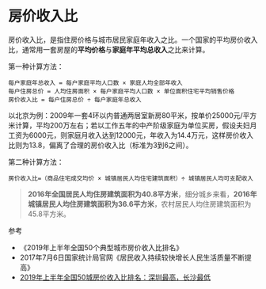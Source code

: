 # 房价收入比

房价收入比，是指住房价格与城市居民家庭年收入之比。一个国家的平均房价收入比，通常用一套房屋的**平均价格**与**家庭年平均总收入**之比来计算。

第一种计算方法：

```
每户家庭年总收入 = 每户家庭平均人口数 × 家庭人均全部年收入
每户住房总价 = 人均住房面积 × 每户家庭平均人口数 × 单位面积住宅平均销售价格
房价收入比 = 每户住房总价 ÷ 每户家庭年总收入
```

以北京为例：2009年一套4环以内普通两居室新房80平米，按单价25000元/平方米计算，平均200万左右；若以工作五年的中产阶级家庭为单位买房，假设夫妇月工资为6000元，则家庭月收入达到12000元，年收入为14.4万元，这样房价收入比则为13.8，偏离了合理的房价收入比（标准为3到6之间）。

第二种计算方法：

```
房价收入比=（商品住宅成交均价 × 城镇居民人均住宅建筑面积）÷ 城镇居民人均可支配收入
```

> **2016年全国居民人均住房建筑面积为40.8平方米**，细分城乡来看，**2016年城镇居民人均住房建筑面积为36.6平方米**，农村居民人均住房建筑面积为45.8平方米。

参考

- 《2019年上半年全国50个典型城市房价收入比排名》
- 2017年7月6日国家统计局官网《居民收入持续较快增长人民生活质量不断提高》
- [2019年上半年全国50城房价收入比排名：深圳最高，长沙最低](https://zhuanlan.zhihu.com/p/75007423)
